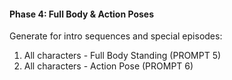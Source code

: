 #### Phase 4: Full Body & Action Poses
Generate for intro sequences and special episodes:
1. All characters - Full Body Standing (PROMPT 5)
2. All characters - Action Pose (PROMPT 6)
